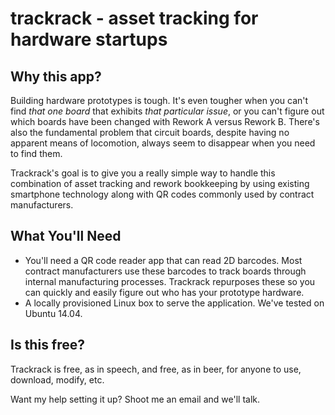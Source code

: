 # trackrack - asset tracking for hardware startups

## Why this app? 
Building hardware prototypes is tough. It's even tougher when you can't find *that one board* that exhibits *that particular issue*, or you can't figure out which boards have been changed with Rework A versus Rework B. There's also the fundamental problem that circuit boards, despite having no apparent means of locomotion, always seem to disappear when you need to find them. 

Trackrack's goal is to give you a really simple way to handle this combination of asset tracking and rework bookkeeping by using existing smartphone technology along with QR codes commonly used by contract manufacturers.

## What You'll Need
* You'll need a QR code reader app that can read 2D barcodes. Most contract manufacturers use these barcodes to track boards through internal manufacturing processes. Trackrack repurposes these so you can quickly and easily figure out who has your prototype hardware. 
* A locally provisioned Linux box to serve the application. We've tested on Ubuntu 14.04. 

## Is this free?
Trackrack is free, as in speech, and free, as in beer, for anyone to use, download, modify, etc. 

Want my help setting it up? Shoot me an email and we'll talk.

